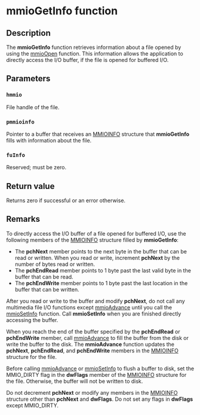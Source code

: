 # mmioGetInfo function

## Description

The **mmioGetInfo** function retrieves information about a file opened by using the [mmioOpen](https://learn.microsoft.com/previous-versions/dd757331(v=vs.85)) function. This information allows the application to directly access the I/O buffer, if the file is opened for buffered I/O.

## Parameters

### `hmmio`

File handle of the file.

### `pmmioinfo`

Pointer to a buffer that receives an [MMIOINFO](https://learn.microsoft.com/previous-versions/dd757322(v=vs.85)) structure that **mmioGetInfo** fills with information about the file.

### `fuInfo`

Reserved; must be zero.

## Return value

Returns zero if successful or an error otherwise.

## Remarks

To directly access the I/O buffer of a file opened for buffered I/O, use the following members of the [MMIOINFO](https://learn.microsoft.com/previous-versions/dd757322(v=vs.85)) structure filled by **mmioGetInfo**:

* The **pchNext** member points to the next byte in the buffer that can be read or written. When you read or write, increment **pchNext** by the number of bytes read or written.
* The **pchEndRead** member points to 1 byte past the last valid byte in the buffer that can be read.
* The **pchEndWrite** member points to 1 byte past the last location in the buffer that can be written.

After you read or write to the buffer and modify **pchNext**, do not call any multimedia file I/O functions except [mmioAdvance](https://learn.microsoft.com/previous-versions/dd757314(v=vs.85)) until you call the [mmioSetInfo](https://learn.microsoft.com/previous-versions/dd757339(v=vs.85)) function. Call **mmioSetInfo** when you are finished directly accessing the buffer.

When you reach the end of the buffer specified by the **pchEndRead** or **pchEndWrite** member, call [mmioAdvance](https://learn.microsoft.com/previous-versions/dd757314(v=vs.85)) to fill the buffer from the disk or write the buffer to the disk. The **mmioAdvance** function updates the **pchNext**, **pchEndRead**, and **pchEndWrite** members in the [MMIOINFO](https://learn.microsoft.com/previous-versions/dd757322(v=vs.85)) structure for the file.

Before calling [mmioAdvance](https://learn.microsoft.com/previous-versions/dd757314(v=vs.85)) or [mmioSetInfo](https://learn.microsoft.com/previous-versions/dd757339(v=vs.85)) to flush a buffer to disk, set the MMIO_DIRTY flag in the **dwFlags** member of the [MMIOINFO](https://learn.microsoft.com/previous-versions/dd757322(v=vs.85)) structure for the file. Otherwise, the buffer will not be written to disk.

Do not decrement **pchNext** or modify any members in the [MMIOINFO](https://learn.microsoft.com/previous-versions/dd757322(v=vs.85)) structure other than **pchNext** and **dwFlags**. Do not set any flags in **dwFlags** except MMIO_DIRTY.